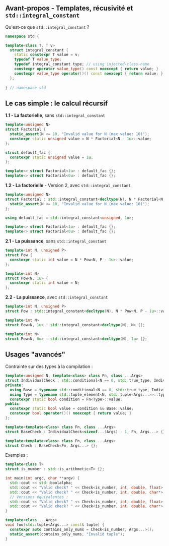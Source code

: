 ## Avant-propos - Templates, récusivité et `std::integral_constant`
Qu'est-ce que `std::integral_constant` ?
```cpp
namespace std {

template<class T, T v>
  struct integral_constant {
    static constexpr T value = v;
    typedef T value_type;
    typedef integral_constant type; // using injected-class-name
    constexpr operator value_type() const noexcept { return value; }
    constexpr value_type operator()() const noexcept { return value; } //since c++14
  };
  
} // namespace std
```

## Le cas simple : le calcul récursif
**1.1 - La factorielle**, sans `std::integral_constant`
```cpp
template<unsigned N>
struct Factorial {
  static_assert(N <= 10, "Invalid value for N (max value: 10)");
  constexpr static unsigned value = N * Factorial<N - 1u>::value;
};

struct default_fac {
  constexpr static unsigned value = 1u;
};

template<> struct Factorial<1u> : default_fac {};
template<> struct Factorial<0u> : default_fac {};
```
**1.2 - La factorielle** - Version 2, avec `std::integral_constant`
```cpp
template<unsigned N>
struct Factorial : std::integral_constant<decltype(N), N * Factorial<N - 1u>::value> {
  static_assert(N <= 10, "Invalid value for N (max value: 10)");
};

using default_fac = std::integral_constant<unsigned, 1u>;

template<> struct Factorial<1u> : default_fac {};
template<> struct Factorial<0u> : default_fac {};
```

**2.1 - La puissance**, sans `std::integral_constant`
```cpp
template<int N, unsigned P>
struct Pow {
  constexpr static int value = N * Pow<N, P - 1u>::value;
};

template<int N>
struct Pow<N, 1u> {
  constexpr static int value = N;
};
```

**2.2 - La puissance**, avec `std::integral_constant`
```cpp
template<int N, unsigned P>
struct Pow : std::integral_constant<decltype(N), N * Pow<N, P - 1u>::value> {};

template<int N>
struct Pow<N, 1u> : std::integral_constant<decltype(N), N> {};

template<int N>
struct Pow<N, 0u> : std::integral_constant<decltype(N), 1u> {};
```

## Usages "avancés"
Contrainte sur des types à la compilation :
```cpp
template<unsigned N, template<class> class Fn, class ...Args>
struct IndividualCheck : std::conditional<N == 0, std::true_type, IndividualCheck<N-1, Fn, Args...>>::type {
private:
  using Base = typename std::conditional<N == 0, std::true_type, IndividualCheck<N-1, Fn, Args...>>::type;
  using Type = typename std::tuple_element<N, std::tuple<Args...>>::type;
  constexpr static bool condition = Fn<Type>::value;
public:
  constexpr static bool value = condition && Base::value;
  constexpr bool operator()() noexcept { return value; }
};

template<template<class> class Fn, class ...Args>
struct BaseCheck : IndividualCheck<sizeof...(Args) - 1, Fn, Args...> {};

template<template<class> class Fn, class ...Args>
struct Check : BaseCheck<Fn, Args...> {};
```

Exemples :
```cpp
template<class T>
struct is_number : std::is_arithmetic<T> {};

int main(int argc, char **argv) {
  std::cout << std::boolalpha;
  std::cout << "Valid check? " << Check<is_number, int, double, float>::value << std::endl; // true
  std::cout << "Valid check? " << Check<is_number, int, double, char*>::value << std::endl; // false
  // Versions équivalentes :
  std::cout << "Valid check? " << Check<is_number, int, double, float>() << std::endl; // true
  std::cout << "Valid check? " << Check<is_number, int, double, char*>() << std::endl; // false
}
```

```cpp
template<class ...Args>
void foo(std::tuple<Args...> const& tuple) {
  constexpr auto contains_only_nums = Check<is_number, Args...>();
  static_assert(contains_only_nums, "Invalid tuple");
}
```

